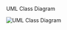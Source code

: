 UML Class Diagram

![UML Class Diagram](https://github.com/PranavSR04/OOAD-CaseStudy/assets/153154701/9605b0a4-abdc-4d29-aba9-912738525f03)
